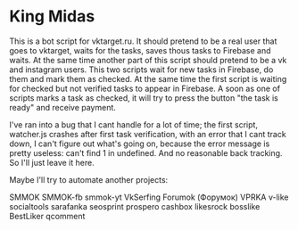 # King Midas

This is a bot script for vktarget.ru. It should pretend to be a real user that goes to vktarget, waits for the tasks,
saves thous tasks to Firebase and waits. At the same time another part of this script should pretend to be a vk and
instagram users. This two scripts wait for new tasks in Firebase, do them and mark them as checked. At the same time
the first script is waiting for checked but not verified tasks to appear in Firebase. A soon as one of
scripts marks a task as checked, it will try to press the button "the task is ready" and receive payment.

I've ran into a bug that I cant handle for a lot of time; the first script, watcher.js crashes after first task
verification, with an error that I cant track down, I can't figure out what's going on, because the error message
is pretty useless: can't find 1 in undefined. And no reasonable back tracking. So I'll just leave it here.

Maybe I'll try to automate another projects:

SMMOK
SMMOK-fb
smmok-yt
VkSerfing
Forumok (Форумок)
VPRKA
v-like
socialtools
sarafanka
seosprint
prospero
cashbox
likesrock
bosslike
BestLiker
qcomment
